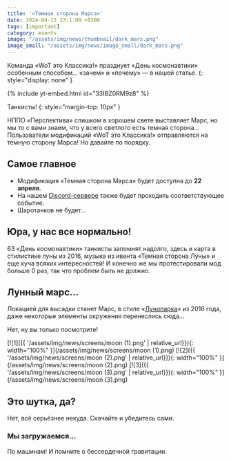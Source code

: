 ```yaml
---
title: '«Темная сторона Марса»'
date: 2024-04-13 23:1:00 +0300
tags: [important]
category: events
image: "/assets/img/news/thumbnail/dark_mars.png"
image_small: "/assets/img/news/image_small/dark_mars.png"
---
```


Команда «WoT это Классика!» празднует «День космонавтики» особенным способом... «зачем» и «почему» — в нашей статье.
{: style="display: none" }

{% include yt-embed.html id="33IBZ0RM9z8" %}

Танкисты!
{: style="margin-top: 10px" }

НППО «Перспектива» слишком в хорошем свете выставляет Марс, но мы то с вами знаем, что у всего светлого есть темная сторона... Пользователи модификаций «WoT это Классика!» отправляются на темную сторону Марса! Но давайте по порядку.

## Самое главное

- Модификация «Темная сторона Марса» будет доступна до **22 апреля**.
- На нашем [Discord-сервере](https://discord.gg/36mrMDeFMJ) также будет проходить соответствующее событие.
- Шаротанков не будет...

## Юра, у нас все нормально!
63 «День космонавтики» танкисты запомнят надолго, здесь и карта в стилистике луны из 2016, музыка из ивента «Темная сторона Луны» и еще куча всяких интересностей! И конечно же мы протестировали мод больше 0 раз, так что проблем быть не должно.

## Лунный марс...
Локацией для высадки станет Марс, в стиле «[Лунопарка](https://wiki.wargaming.net/ru/Tank:%D0%9B%D1%83%D0%BD%D0%BE%D0%BF%D0%B0%D1%80%D0%BA)» из 2016 года, даже некоторые элементы окружения перенеслись сюда...

Нет, ну вы только посмотрите!

[![1]({{ '/assets/img/news/screens/moon (1).png' | relative_url}}){: width="100%" }](/assets/img/news/screens/moon (1).png)
[![2]({{ '/assets/img/news/screens/moon (2).png' | relative_url}}){: width="100%" }](/assets/img/news/screens/moon (2).png)
[![3]({{ '/assets/img/news/screens/moon (3).png' | relative_url}}){: width="100%" }](/assets/img/news/screens/moon (3).png)

## Это шутка, да?
Нет, всё серьёзнее некуда. Скачайте и убедитесь сами.

### Мы загружаемся...

<!-- {% include button.html url='https://www.mediafire.com/file/dgr60m9fsh4jgca/Hangar_Premium_NY.zip/file' text='Скачать' %}
<br> -->
По машинам! И помните о бессердечной гравитации.